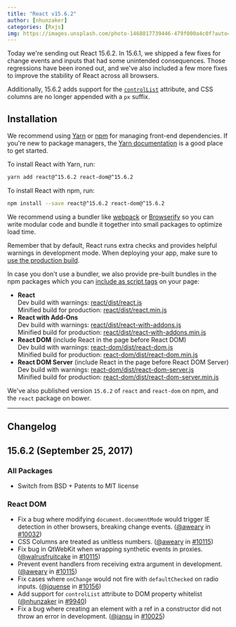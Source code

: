 ```yaml
---
title: "React v15.6.2"
author: [nhunzaker]
categories: [Rxjs]
img: https://images.unsplash.com/photo-1468817739446-479f000a4c0f?auto=format&fit=crop&w=1540&q=60&ixid=dW5zcGxhc2guY29tOzs7Ozs%3D
---
```


Today we're sending out React 15.6.2. In 15.6.1, we shipped a few fixes for change events and inputs that had some unintended consequences. Those regressions have been ironed out, and we've also included a few more fixes to improve the stability of React across all browsers.

Additionally, 15.6.2 adds support for the [`controlList`](https://developers.google.com/web/updates/2017/03/chrome-58-media-updates#controlslist) attribute, and CSS columns are no longer appended with a `px` suffix.

## Installation

We recommend using [Yarn](https://yarnpkg.com/) or [npm](https://www.npmjs.com/) for managing front-end dependencies. If you're new to package managers, the [Yarn documentation](https://yarnpkg.com/en/docs/getting-started) is a good place to get started.

To install React with Yarn, run:

```bash
yarn add react@^15.6.2 react-dom@^15.6.2
```

To install React with npm, run:

```bash
npm install --save react@^15.6.2 react-dom@^15.6.2
```

We recommend using a bundler like [webpack](https://webpack.js.org/) or [Browserify](http://browserify.org/) so you can write modular code and bundle it together into small packages to optimize load time.

Remember that by default, React runs extra checks and provides helpful warnings in development mode. When deploying your app, make sure to [use the production build](/docs/optimizing-performance.html#use-the-production-build).

In case you don't use a bundler, we also provide pre-built bundles in the npm packages which you can [include as script tags](/docs/installation.html#using-a-cdn) on your page:

* **React**<br/>
  Dev build with warnings: [react/dist/react.js](https://unpkg.com/react@15.6.2/dist/react.js)<br/>
  Minified build for production: [react/dist/react.min.js](https://unpkg.com/react@15.6.2/dist/react.min.js)<br/>
* **React with Add-Ons**<br/>
  Dev build with warnings: [react/dist/react-with-addons.js](https://unpkg.com/react@15.6.2/dist/react-with-addons.js)<br/>
  Minified build for production: [react/dist/react-with-addons.min.js](https://unpkg.com/react@15.5.0/dist/react-with-addons.min.js)<br/>
* **React DOM** (include React in the page before React DOM)<br/>
  Dev build with warnings: [react-dom/dist/react-dom.js](https://unpkg.com/react-dom@15.6.2/dist/react-dom.js)<br/>
  Minified build for production: [react-dom/dist/react-dom.min.js](https://unpkg.com/react-dom@15.6.2/dist/react-dom.min.js)<br/>
* **React DOM Server** (include React in the page before React DOM Server)<br/>
  Dev build with warnings: [react-dom/dist/react-dom-server.js](https://unpkg.com/react-dom@15.6.2/dist/react-dom-server.js)<br/>
  Minified build for production: [react-dom/dist/react-dom-server.min.js](https://unpkg.com/react-dom@15.6.2/dist/react-dom-server.min.js)<br/>

We've also published version `15.6.2` of `react` and `react-dom` on npm, and the `react` package on bower.

---

## Changelog

## 15.6.2 (September 25, 2017)

### All Packages
* Switch from BSD + Patents to MIT license

### React DOM

* Fix a bug where modifying `document.documentMode` would trigger IE detection in other browsers, breaking change events. ([@aweary](https://github.com/aweary) in [#10032](https://github.com/facebook/react/pull/10032))
* CSS Columns are treated as unitless numbers. ([@aweary](https://github.com/aweary) in [#10115](https://github.com/facebook/react/pull/10115))
* Fix bug in QtWebKit when wrapping synthetic events in proxies. ([@walrusfruitcake](https://github.com/walrusfruitcake) in [#10115](https://github.com/facebook/react/pull/10011))
* Prevent event handlers from receiving extra argument in development. ([@aweary](https://github.com/aweary) in [#10115](https://github.com/facebook/react/pull/8363))
* Fix cases where `onChange` would not fire with `defaultChecked` on radio inputs. ([@jquense](https://github.com/jquense) in [#10156](https://github.com/facebook/react/pull/10156))
* Add support for `controlList` attribute to DOM property whitelist ([@nhunzaker](https://github.com/nhunzaker) in [#9940](https://github.com/facebook/react/pull/9940))
* Fix a bug where creating an element with a ref in a constructor did not throw an error in development. ([@iansu](https://github.com/iansu) in [#10025](https://github.com/facebook/react/pull/10025))